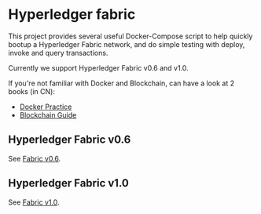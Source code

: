 # Hyperledger fabric

This project provides several useful Docker-Compose script to help quickly bootup a Hyperledger Fabric network, and do simple testing with deploy, invoke and query transactions.

Currently we support Hyperledger Fabric v0.6 and v1.0.

If you're not familiar with Docker and Blockchain, can have a look at 2 books (in CN):

* [Docker Practice](https://github.com/yeasy/docker_practice)
* [Blockchain Guide](https://github.com/yeasy/blockchain_guide)

## Hyperledger Fabric v0.6

See [Fabric v0.6](0.6/).

## Hyperledger Fabric v1.0
See [Fabric v1.0](1.0/).
